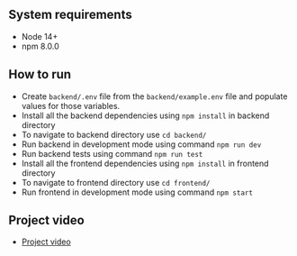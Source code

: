 ## System requirements

- Node 14+
- npm 8.0.0

## How to run

- Create `backend/.env` file from the `backend/example.env` file and populate values for those variables.
- Install all the backend dependencies using `npm install` in backend directory
- To navigate to backend directory use `cd backend/`
- Run backend in development mode using command `npm run dev`
- Run backend tests using command `npm run test`
- Install all the frontend dependencies using `npm install` in frontend directory
- To navigate to frontend directory use `cd frontend/`
- Run frontend in development mode using command `npm start`

## Project video

- [Project video](https://drive.google.com/file/d/1H8XAY-hYI8dD93nu-JJY9LykavHvg1gQ/view?usp=sharing)
